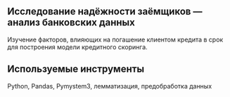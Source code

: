## Исследование надёжности заёмщиков — анализ банковских данных
Изучение факторов, влияющих на погашение клиентом кредита в срок для построения модели кредитного скоринга.
## Используемые инструменты 
Python, Pandas, Pymystem3, лемматизация, предобработка данных

